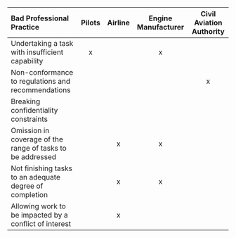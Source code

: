 | Bad Professional Practice                                  | Pilots | Airline | Engine Manufacturer | Civil Aviation Authority |
|:-----------------------------------------------------------|:------:|:-------:|:-------------------:|:------------------------:|
| Undertaking a task with insufficient capability            |   x    |         |          x          |                          |
| Non-conformance to regulations and recommendations         |        |         |                     |            x             |
| Breaking confidentiality constraints                       |        |         |                     |                          |
| Omission in coverage of the range of tasks to be addressed |        |    x    |          x          |                          |
| Not finishing tasks to an adequate degree of completion    |        |    x    |          x          |                          |
| Allowing work to be impacted by a conflict of interest     |        |    x    |                     |                          |
